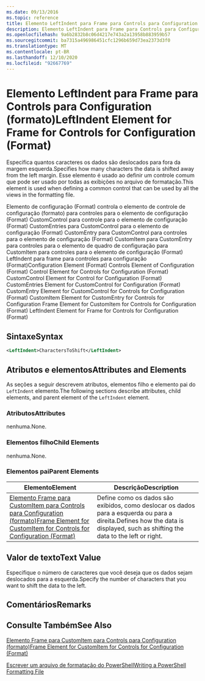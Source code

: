 ```yaml
---
ms.date: 09/13/2016
ms.topic: reference
title: Elemento LeftIndent para Frame para Controls para Configuration (formato)
description: Elemento LeftIndent para Frame para Controls para Configuration (formato)
ms.openlocfilehash: 9a6b2832b8c06d4217e743a2a13958b883959b57
ms.sourcegitcommit: ba7315a496986451cfc1296b659d73ea2373d3f0
ms.translationtype: MT
ms.contentlocale: pt-BR
ms.lasthandoff: 12/10/2020
ms.locfileid: "92667769"
---
```

# <a name="leftindent-element-for-frame-for-controls-for-configuration-format"></a><span data-ttu-id="9c1af-103">Elemento LeftIndent para Frame para Controls para Configuration (formato)</span><span class="sxs-lookup"><span data-stu-id="9c1af-103">LeftIndent Element for Frame for Controls for Configuration (Format)</span></span>

<span data-ttu-id="9c1af-104">Especifica quantos caracteres os dados são deslocados para fora da margem esquerda.</span><span class="sxs-lookup"><span data-stu-id="9c1af-104">Specifies how many characters the data is shifted away from the left margin.</span></span> <span data-ttu-id="9c1af-105">Esse elemento é usado ao definir um controle comum que pode ser usado por todas as exibições no arquivo de formatação.</span><span class="sxs-lookup"><span data-stu-id="9c1af-105">This element is used when defining a common control that can be used by all the views in the formatting file.</span></span>

<span data-ttu-id="9c1af-106">Elemento de configuração (Format) controla o elemento de controle de configuração (formato) para controles para o elemento de configuração (Format) CustomControl para controle para o elemento de configuração (Format) CustomEntries para CustomControl para o elemento de configuração (Format) CustomEntry para CustomControl para controles para o elemento de configuração (Format) CustomItem para CustomEntry para controles para o elemento de quadro de configuração para CustomItem para controles para o elemento de configuração (Format) LeftIndent para frame para controles para configuração (Format)</span><span class="sxs-lookup"><span data-stu-id="9c1af-106">Configuration Element (Format) Controls Element of Configuration (Format) Control Element for Controls for Configuration (Format) CustomControl Element for Control for Configuration (Format) CustomEntries Element for CustomControl for Configuration (Format) CustomEntry Element for CustomControl for Controls for Configuration (Format) CustomItem Element for CustomEntry for Controls for Configuration Frame Element for CustomItem for Controls for Configuration (Format) LeftIndent Element for Frame for Controls for Configuration (Format)</span></span>

## <a name="syntax"></a><span data-ttu-id="9c1af-107">Sintaxe</span><span class="sxs-lookup"><span data-stu-id="9c1af-107">Syntax</span></span>

```xml
<LeftIndent>CharactersToShift</LeftIndent>
```

## <a name="attributes-and-elements"></a><span data-ttu-id="9c1af-108">Atributos e elementos</span><span class="sxs-lookup"><span data-stu-id="9c1af-108">Attributes and Elements</span></span>

<span data-ttu-id="9c1af-109">As seções a seguir descrevem atributos, elementos filho e elemento pai do `LeftIndent` elemento.</span><span class="sxs-lookup"><span data-stu-id="9c1af-109">The following sections describe attributes, child elements, and parent element of the `LeftIndent` element.</span></span>

### <a name="attributes"></a><span data-ttu-id="9c1af-110">Atributos</span><span class="sxs-lookup"><span data-stu-id="9c1af-110">Attributes</span></span>

<span data-ttu-id="9c1af-111">nenhuma.</span><span class="sxs-lookup"><span data-stu-id="9c1af-111">None.</span></span>

### <a name="child-elements"></a><span data-ttu-id="9c1af-112">Elementos filho</span><span class="sxs-lookup"><span data-stu-id="9c1af-112">Child Elements</span></span>

<span data-ttu-id="9c1af-113">nenhuma.</span><span class="sxs-lookup"><span data-stu-id="9c1af-113">None.</span></span>

### <a name="parent-elements"></a><span data-ttu-id="9c1af-114">Elementos pai</span><span class="sxs-lookup"><span data-stu-id="9c1af-114">Parent Elements</span></span>

|<span data-ttu-id="9c1af-115">Elemento</span><span class="sxs-lookup"><span data-stu-id="9c1af-115">Element</span></span>|<span data-ttu-id="9c1af-116">Descrição</span><span class="sxs-lookup"><span data-stu-id="9c1af-116">Description</span></span>|
|-------------|-----------------|
|[<span data-ttu-id="9c1af-117">Elemento Frame para CustomItem para Controls para Configuration (formato)</span><span class="sxs-lookup"><span data-stu-id="9c1af-117">Frame Element for CustomItem for Controls for Configuration (Format)</span></span>](./frame-element-for-customitem-for-controls-for-configuration-format.md)|<span data-ttu-id="9c1af-118">Define como os dados são exibidos, como deslocar os dados para a esquerda ou para a direita.</span><span class="sxs-lookup"><span data-stu-id="9c1af-118">Defines how the data is displayed, such as shifting the data to the left or right.</span></span>|

## <a name="text-value"></a><span data-ttu-id="9c1af-119">Valor de texto</span><span class="sxs-lookup"><span data-stu-id="9c1af-119">Text Value</span></span>

<span data-ttu-id="9c1af-120">Especifique o número de caracteres que você deseja que os dados sejam deslocados para a esquerda.</span><span class="sxs-lookup"><span data-stu-id="9c1af-120">Specify the number of characters that you want to shift the data to the left.</span></span>

## <a name="remarks"></a><span data-ttu-id="9c1af-121">Comentários</span><span class="sxs-lookup"><span data-stu-id="9c1af-121">Remarks</span></span>

## <a name="see-also"></a><span data-ttu-id="9c1af-122">Consulte Também</span><span class="sxs-lookup"><span data-stu-id="9c1af-122">See Also</span></span>

[<span data-ttu-id="9c1af-123">Elemento Frame para CustomItem para Controls para Configuration (formato)</span><span class="sxs-lookup"><span data-stu-id="9c1af-123">Frame Element for CustomItem for Controls for Configuration (Format)</span></span>](./frame-element-for-customitem-for-controls-for-configuration-format.md)

[<span data-ttu-id="9c1af-124">Escrever um arquivo de formatação do PowerShell</span><span class="sxs-lookup"><span data-stu-id="9c1af-124">Writing a PowerShell Formatting File</span></span>](./writing-a-powershell-formatting-file.md)
